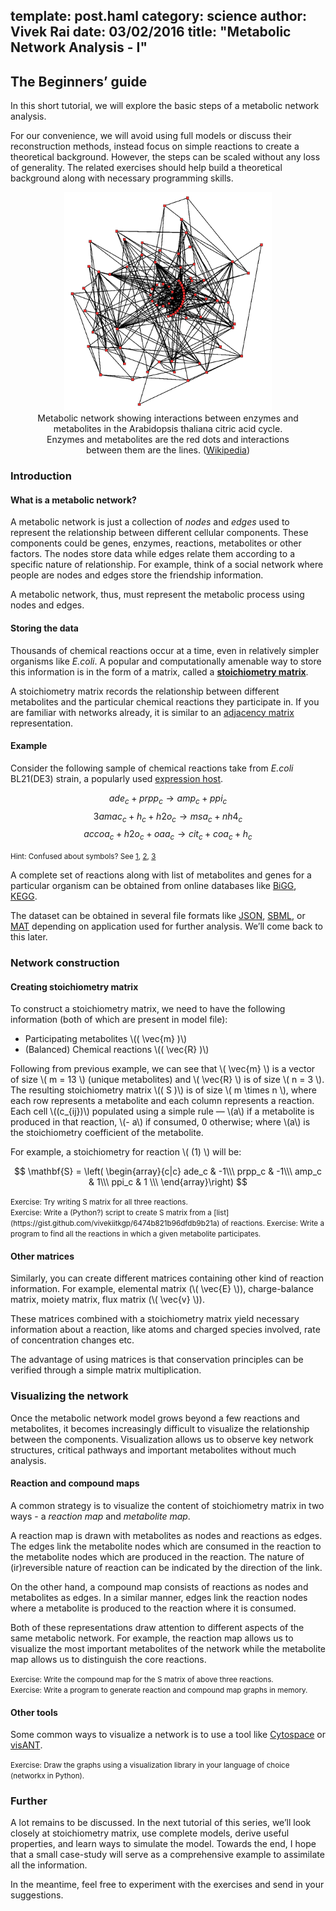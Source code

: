 template: post.haml
category: science
author: Vivek Rai
date: 03/02/2016
title: "Metabolic Network Analysis - I"
---
The Beginners’ guide
---

In this short tutorial, we will explore the basic steps of a metabolic network
analysis.

For our convenience, we will avoid using full models or discuss their
reconstruction methods, instead focus on simple reactions to create
a theoretical background. However, the steps can be scaled without any loss of
generality. The related exercises should help build a theoretical background
along with necessary programming skills.  

<figure style="text-align:center;">
  <img src="/images/metabolic_network.png" height="350px">  </img>
  <figcaption>
      Metabolic network showing interactions between enzymes and metabolites in the
      Arabidopsis thaliana citric acid cycle. Enzymes and metabolites are the red dots
      and interactions between them are the lines. (<a href="https://en.wikipedia.org/wiki/Metabolic_network_modelling">Wikipedia</a>)
  </figcaption>
</figure>

### Introduction

#### What is a metabolic network?

A metabolic network is just a collection of *nodes* and *edges* used to
represent the relationship between different cellular components.  These
components could be genes, enzymes, reactions, metabolites or other factors.
The nodes store data while edges relate them according to a specific nature of
relationship. For example, think of a social network where people are nodes and edges
store the friendship information.

A metabolic network, thus, must represent the metabolic process using nodes and
edges.

#### Storing the data

Thousands of chemical reactions occur at a time, even in relatively simpler
organisms like *E.coli*. A popular and computationally amenable way to store
this information is in the form of a matrix, called a [**stoichiometry
matrix**](http://www.bio-physics.at/wiki/index.php?title=Stoichiometric_Matrix).

A stoichiometry matrix records the relationship between different metabolites and
the particular chemical reactions they participate in. If you are familiar with
networks already, it is similar to an [adjacency matrix](https://en.wikipedia.org/wiki/Adjacency_matrix) representation.

#### Example

Consider the following sample of chemical reactions take from *E.coli* BL21(DE3)
strain, a popularly used [expression host](https://en.wikipedia.org/wiki/Protein_expression_%28biotechnology%29).

$$ ade_c + prpp_c → amp_c + ppi_c \tag{1} $$
$$ 3amac_c + h_c + h2o_c → msa_c + nh4_c \tag{2} $$
$$ accoa_c + h2o_c + oaa_c → cit_c + coa_c + h_c \tag{3} $$

<small class="hint">Hint: Confused about symbols? See [1](http://bigg.ucsd.edu/models/iECD_1391/reactions/ADPT), [2](http://bigg.ucsd.edu/models/iECD_1391/reactions/3AMACHYD), [3](http://bigg.ucsd.edu/models/iECD_1391/reactions/CS) </small>

A complete set of reactions along with list of metabolites and genes for
a particular organism can be obtained from online databases like
[BiGG](http://bigg.ucsd.edu/), [KEGG](https://kegg.jp).

The dataset can be obtained in several file formats like [JSON](https://en.wikipedia.org/wiki/JSON),
[SBML](http://sbml.org), or [MAT](http://www.mathworks.com/help/pdf_doc/matlab/matfile_format.pdf) depending on application used for further analysis. We’ll
come back to this later.

### Network construction

#### Creating stoichiometry matrix

To construct a stoichiometry matrix, we need to have the following information
(both of which are present in model file):

* Participating metabolites \\(( \vec{m} )\\)
* (Balanced) Chemical reactions \\(( \vec{R} )\\)

Following from previous example, we can see that \\( \vec{m} \\) is
a vector of size \\( m = 13 \\) (unique metabolites) and \\( \vec{R} \\) is of
size \\( n = 3 \\). The resulting stoichiometry matrix \\(( S )\\) is of size \\(
m \times n \\), where each row represents a metabolite and each column represents
a reaction. Each cell \\((c_{ij})\\) populated using a simple rule — \\(a\\) if
a metabolite is produced in that reaction, \\(- a\\) if consumed, 0 otherwise;
where \\(a\\) is the stoichiometry coefficient of the metabolite.

For example, a stoichiometry for reaction \\( (1) \\) will be:

$$
\mathbf{S} = 
\left(
\begin{array}{c|c}
ade_c & -1\\\ prpp_c & -1\\\ amp_c & 1\\\ ppi_c & 1 \\\
\end{array}\right)
$$

<small class="hint">
Exercise: Try writing S matrix for all three reactions.<br>
Exercise: Write a (Python?) script to create S matrix from a [list](https://gist.github.com/vivekiitkgp/6474b821b96dfdb9b21a) of reactions.
Exercise: Write a program to find all the reactions in which a given metabolite participates.
</small>

#### Other matrices

Similarly, you can create different matrices containing other kind of reaction
information. For example, elemental matrix (\\( \vec{E} \\)), charge-balance
matrix, moiety matrix, flux matrix (\\( \vec{v} \\)).

These matrices combined with a stoichiometry matrix yield necessary information
about a reaction, like atoms and charged species involved, rate of concentration
changes etc.

The advantage of using matrices is that conservation principles can be verified
through a simple matrix multiplication.

### Visualizing the network

Once the metabolic network model grows beyond a few reactions and metabolites,
it becomes increasingly difficult to visualize the relationship between the
components. Visualization allows us to observe key network structures, critical
pathways and important metabolites without much analysis.

#### Reaction and compound maps

A common strategy is to visualize the content of stoichiometry matrix in two
ways - a *reaction map* and *metabolite map*.

A reaction map is drawn with metabolites as nodes and reactions as edges. The
edges link the metabolite nodes which are consumed in the reaction to the
metabolite nodes which are produced in the reaction. The nature of
(ir)reversible nature of reaction can be indicated by the direction of the link.

On the other hand, a compound map consists of reactions as nodes and metabolites
as edges. In a similar manner, edges link the reaction nodes where a metabolite
is produced to the reaction where it is consumed.

Both of these representations draw attention to different aspects of the same
metabolic network. For example, the reaction map allows us to visualize
the most important metabolites of the network while the metabolite map allows us
to distinguish the core reactions.

<small class="hint">
Exercise: Write the compound map for the S matrix of above three reactions.<br>
Exercise: Write a program to generate reaction and compound map graphs in
memory.
</small>

#### Other tools

Some common ways to visualize a network is to use a tool like
[Cytospace](http://www.cytoscape.org/) or [visANT](http://visant.bu.edu/).

<small class="hint">
Exercise: Draw the graphs using a visualization library in your language of
choice (networkx in Python).
</small>

### Further

A lot remains to be discussed. In the next tutorial of this series, we’ll look
closely at stoichiometry matrix, use complete models, derive useful properties,
and learn ways to simulate the model. Towards the end, I hope that a small
case-study will serve as a comprehensive example to assimilate all the
information.

In the meantime, feel free to experiment with the exercises and send in your
suggestions.

